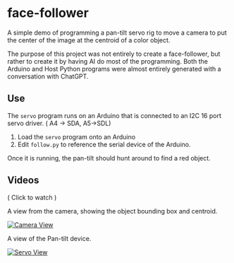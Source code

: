 # face-follower

A simple demo of programming a pan-tilt servo rig to move a camera to put the
center of the image at the centroid of a color object. 

The purpose of this project was not entirely to create a face-follower, but
rather to create it by having AI do most of the programming. Both the Arduino
and Host Python programs were almost entirely generated with a conversation
with ChatGPT.

## Use

The `servo` program runs on an Arduino that is connected to an I2C 16 port
servo driver. ( A4 -> SDA, A5->SDL)

1. Load the `servo` program onto an Arduino
2. Edit `follow.py` to reference the serial device of the Arduino.

Once it is running, the pan-tilt should hunt around to find a red object. 

## Videos

( Click to watch )

A view from the camera, showing the object bounding box and centroid.

[![Camera View](https://img.youtube.com/vi/ywGxtKd_LxQ/0.jpg)](https://www.youtube.com/watch?v=ywGxtKd_LxQ)

A view of the Pan-tilt device. 

[![Servo View](https://img.youtube.com/vi/xhm9eCSPkeo/0.jpg)](https://www.youtube.com/watch?v=xhm9eCSPkeo)
